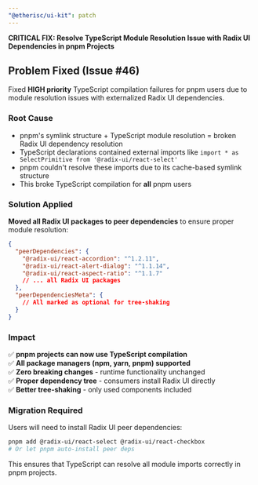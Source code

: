 ```yaml
---
"@etherisc/ui-kit": patch
---
```


**CRITICAL FIX: Resolve TypeScript Module Resolution Issue with Radix UI Dependencies in pnpm Projects**

## Problem Fixed (Issue #46)

Fixed **HIGH priority** TypeScript compilation failures for pnpm users due to module resolution issues with externalized Radix UI dependencies.

### Root Cause

- pnpm's symlink structure + TypeScript module resolution = broken Radix UI dependency resolution
- TypeScript declarations contained external imports like `import * as SelectPrimitive from '@radix-ui/react-select'`
- pnpm couldn't resolve these imports due to its cache-based symlink structure
- This broke TypeScript compilation for **all** pnpm users

### Solution Applied

**Moved all Radix UI packages to peer dependencies** to ensure proper module resolution:

```json
{
  "peerDependencies": {
    "@radix-ui/react-accordion": "^1.2.11",
    "@radix-ui/react-alert-dialog": "^1.1.14",
    "@radix-ui/react-aspect-ratio": "^1.1.7"
    // ... all Radix UI packages
  },
  "peerDependenciesMeta": {
    // All marked as optional for tree-shaking
  }
}
```

### Impact

✅ **pnpm projects can now use TypeScript compilation**  
✅ **All package managers (npm, yarn, pnpm) supported**  
✅ **Zero breaking changes** - runtime functionality unchanged  
✅ **Proper dependency tree** - consumers install Radix UI directly  
✅ **Better tree-shaking** - only used components included

### Migration Required

Users will need to install Radix UI peer dependencies:

```bash
pnpm add @radix-ui/react-select @radix-ui/react-checkbox
# Or let pnpm auto-install peer deps
```

This ensures that TypeScript can resolve all module imports correctly in pnpm projects.
